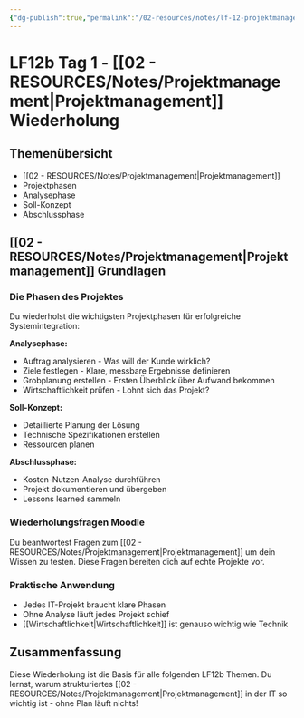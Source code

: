 ```yaml
---
{"dg-publish":true,"permalink":"/02-resources/notes/lf-12-projektmanagement/","tags":["GFN/LF12/FISI"],"noteIcon":"","updated":"2025-09-05T14:35:22.000+02:00"}
---
```


# LF12b Tag 1 - [[02 - RESOURCES/Notes/Projektmanagement\|Projektmanagement]] Wiederholung

## Themenübersicht

- [[02 - RESOURCES/Notes/Projektmanagement\|Projektmanagement]]
- Projektphasen
- Analysephase
- Soll-Konzept
- Abschlussphase

## [[02 - RESOURCES/Notes/Projektmanagement\|Projektmanagement]] Grundlagen

### Die Phasen des Projektes

Du wiederholst die wichtigsten Projektphasen für erfolgreiche Systemintegration:

**Analysephase:**

- Auftrag analysieren - Was will der Kunde wirklich?
- Ziele festlegen - Klare, messbare Ergebnisse definieren
- Grobplanung erstellen - Ersten Überblick über Aufwand bekommen
- Wirtschaftlichkeit prüfen - Lohnt sich das Projekt?

**Soll-Konzept:**

- Detaillierte Planung der Lösung
- Technische Spezifikationen erstellen
- Ressourcen planen

**Abschlussphase:**

- Kosten-Nutzen-Analyse durchführen
- Projekt dokumentieren und übergeben
- Lessons learned sammeln

### Wiederholungsfragen Moodle

Du beantwortest Fragen zum [[02 - RESOURCES/Notes/Projektmanagement\|Projektmanagement]] um dein Wissen zu testen. Diese Fragen bereiten dich auf echte Projekte vor.

### Praktische Anwendung

- Jedes IT-Projekt braucht klare Phasen
- Ohne Analyse läuft jedes Projekt schief
- [[Wirtschaftlichkeit\|Wirtschaftlichkeit]] ist genauso wichtig wie Technik

## Zusammenfassung

Diese Wiederholung ist die Basis für alle folgenden LF12b Themen. Du lernst, warum strukturiertes [[02 - RESOURCES/Notes/Projektmanagement\|Projektmanagement]] in der IT so wichtig ist - ohne Plan läuft nichts!